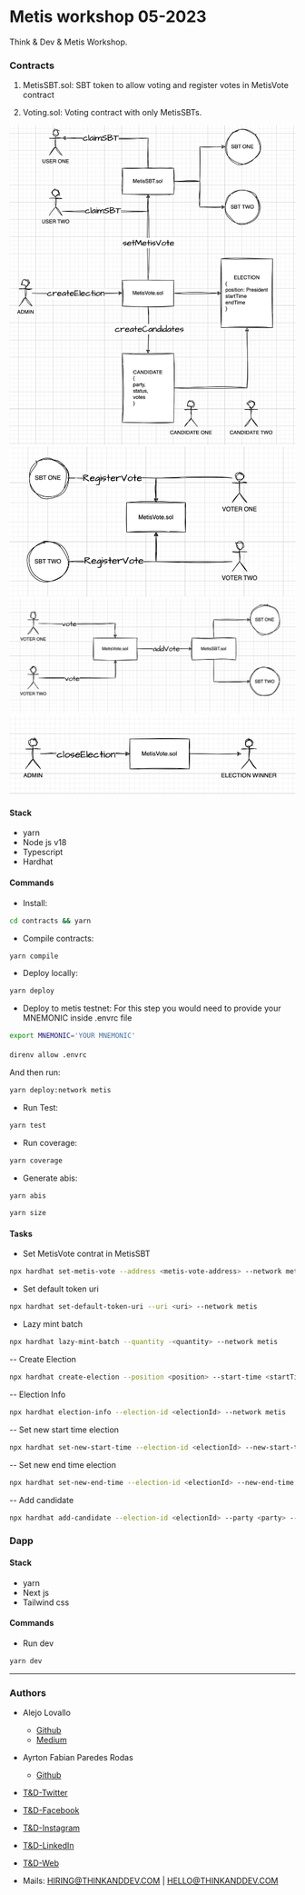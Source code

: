 # Metis workshop 05-2023

Think & Dev & Metis Workshop.

### Contracts

1. MetisSBT.sol: SBT token to allow voting and register votes in MetisVote contract

2. Voting.sol: Voting contract with only MetisSBTs.

![Diagram-part-one](./presentation/diagrams/diagram1.png)
![Diagram-part-two](./presentation/diagrams/diagram2.png)
![Diagram-part-three](./presentation/diagrams/diagram3.png)
![Diagram-part-four](./presentation/diagrams/diagram4.png)

#### Stack

- yarn
- Node js v18
- Typescript
- Hardhat

#### Commands

- Install:

```bash
cd contracts && yarn
```

- Compile contracts:

```bash
yarn compile
```

- Deploy locally:

```bash
yarn deploy
```

- Deploy to metis testnet: For this step you would need to provide your MNEMONIC inside .envrc file

```bash
export MNEMONIC='YOUR MNEMONIC'

direnv allow .envrc
```

And then run:

```bash
yarn deploy:network metis
```

- Run Test:

```bash
yarn test
```

- Run coverage:

```bash
yarn coverage
```

- Generate abis:

```bash
yarn abis
```

```bash
yarn size
```

#### Tasks

- Set MetisVote contrat in MetisSBT

```bash
npx hardhat set-metis-vote --address <metis-vote-address> --network metis
```

- Set default token uri

```bash
npx hardhat set-default-token-uri --uri <uri> --network metis
```

- Lazy mint batch

```bash
npx hardhat lazy-mint-batch --quantity -<quantity> --network metis
```

-- Create Election

```bash
npx hardhat create-election --position <position> --start-time <startTime> --end-time <endTime> --network metis
```

-- Election Info

```bash
npx hardhat election-info --election-id <electionId> --network metis
```

-- Set new start time election

```bash
npx hardhat set-new-start-time --election-id <electionId> --new-start-time <newStartTime> --network metis
```

-- Set new end time election

```bash
npx hardhat set-new-end-time --election-id <electionId> --new-end-time <newEndTime>  --network metis
```

-- Add candidate

```bash
npx hardhat add-candidate --election-id <electionId> --party <party> --person <person> --network metis
```

### Dapp

#### Stack

- yarn
- Next js
- Tailwind css

#### Commands

- Run dev

```bash
yarn dev
```

---

### Authors

- Alejo Lovallo

  - [Github](https://github.com/AlejoLovallo)
  - [Medium](https://alejolovallo.medium.com/)

- Ayrton Fabian Paredes Rodas

  - [Github](https://github.com/MrRaccxxn)

- [T&D-Twitter](https://twitter.com/thinkanddev)
- [T&D-Facebook](https://www.facebook.com/ThinkandDev)
- [T&D-Instagram](https://www.instagram.com/thinkanddevok/)
- [T&D-LinkedIn](https://www.linkedin.com/company/think-and-dev-llc/)
- [T&D-Web](https://thinkanddev.com)
- Mails: HIRING@THINKANDDEV.COM | HELLO@THINKANDDEV.COM
